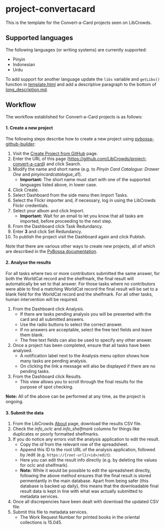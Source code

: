 # project-convertacard

This is the template for the Convert-a-Card projects seen on LibCrowds.


## Supported languages

The following languages (or writing systems) are currently supported:

- Pinyin
- Indonesian
- Urdu

To add support for another language update the `libs` variable and `getLibs()`
function in [template.html](template.html) and add a descriptive paragraph
to the bottom of [long_description.md](long_description.md).

## Workflow

The workflow established for Convert-a-Card projects is as follows:

#### 1. Create a new project

The following steps describe how to create a new project using
[pybossa-github-builder](https://github.com/alexandermendes/pybossa-github-builder):

1. Visit the [Create Project from GitHub](http://www.libcrowds.com/github/new_project) page.
2. Enter the URL of this page (https://github.com/LibCrowds/project-convert-a-card) and click Search.
3. Modify the name and short name (e.g. to *Pinyin Card Catalogue: Drawer One* and *pinyincardcatalogue_d1*).
    - **Important:** The short name must start with one of the supported languages listed above, in lower case.
4. Click Create.
5. Select Dashboard from the side menu then Import Tasks.
6. Select the Flickr importer and, if necessary, log in using the LibCrowds Flickr credentials.
7. Select your album and click Import.
    - **Important:** Wait for an email to let you know that all tasks are imported, before proceeding to the next step.
8. From the Dashboard click Task Redundancy.
9. Enter **3** and click Set Redundancy.
10. To publish the project visit the Dashboard again and click Publish.

Note that there are various other ways to create new projects, all of which are
described in the [PyBossa documentation](http://docs.pybossa.com/en/latest/user/overview.html).


#### 2. Analyse the results

For all tasks where two or more contributors submitted the same answer, for both
the WorldCat record and the shelfmark, the final result will automatically be set
to that answer. For those tasks where no contributors were able to find a matching
WorldCat record the final result will be set to a blank field for the WorldCat
record and the shelfmark. For all other tasks, human intervention will be required.

1. From the Dashboard click Analysis.
    - If there are tasks pending analysis you will be presented with the card and all submitted answers.
    - Use the radio buttons to select the correct answer.
    - If no answers are acceptable, select the free text fields and leave them blank.
    - The free text fields can also be used to specify any other answer.
2. Once a project has been completed, ensure that all tasks have been analysed.
    - A notification label next to the Analysis menu option shows how many tasks are pending analysis.
    - On clicking the link a message will also be displayed if there are no pending tasks.
3. From the Dashboard click Results.
    - This view allows you to scroll through the final results for the purpose of spot checking.

**Note:** All of the above can be performed at any time, as the project is ongoing.


#### 3. Submit the data

1. From the LibCrowds [About](http://www.libcrowds.com/about) page, download the results CSV file.
2. Check the *info_oclc* and *info_shelfmark* columns for things like duplicates or poorly formatted shelfmarks.
3. If you do notice any errors visit the analysis application to edit the result.
    - Copy the *id* from the relevant row of the spreadsheet.
    - Append this ID to the root URL of the analysis application, followed by /edit (e.g. `https://{root-url}/<id>/edit`).
    - Here you can edit the result info directly (e.g. by deleting the values for oclc and shelfmark).
    - **Note:** While it would be possible to edit the spreadsheet directly, following the above method ensures
      that the final result is stored permentantly in the main database. Apart from being safer (this database is
      backed up daily), this means that the downloadable final result data is kept in line with what was actually
      submitted to metadata services.
4. Once all discrepencies have been dealt with download the updated CSV file.
5. Submit this file to metadata services.
    - The Work Request Number for printed books in the oriental collections is 15.045.
